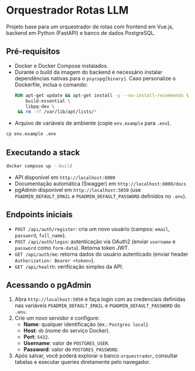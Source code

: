 # Orquestrador Rotas LLM

Projeto base para um orquestrador de rotas com frontend em Vue.js, backend em Python (FastAPI) e banco de dados PostgreSQL.

## Pré-requisitos

- Docker e Docker Compose instalados.
- Durante o build da imagem do backend é necessário instalar dependências nativas para o `psycopg[binary]`. Caso personalize o Dockerfile, inclua o comando:
  ```Dockerfile
  RUN apt-get update && apt-get install -y --no-install-recommends \
      build-essential \
      libpq-dev \
   && rm -rf /var/lib/apt/lists/*
  ```
- Arquivo de variáveis de ambiente (copie `env.example` para `.env`).

```bash
cp env.example .env
```

## Executando a stack

```bash
docker compose up --build
```

- API disponível em `http://localhost:8000`
- Documentação automática (Swagger) em `http://localhost:8000/docs`
- pgAdmin disponível em `http://localhost:5050` (use `PGADMIN_DEFAULT_EMAIL` e `PGADMIN_DEFAULT_PASSWORD` definidos no `.env`).

## Endpoints iniciais

- `POST /api/auth/register`: cria um novo usuário (campos: `email`, `password`, `full_name`).
- `POST /api/auth/login`: autenticação via OAuth2 (enviar `username` e `password` como `form-data`). Retorna token JWT.
- `GET /api/auth/me`: retorna dados do usuário autenticado (enviar header `Authorization: Bearer <token>`).
- `GET /api/health`: verificação simples da API.

## Acessando o pgAdmin

1. Abra `http://localhost:5050` e faça login com as credenciais definidas nas variáveis `PGADMIN_DEFAULT_EMAIL` e `PGADMIN_DEFAULT_PASSWORD` do `.env`.
2. Crie um novo servidor e configure:
   - **Name**: qualquer identificação (ex.: `Postgres local`).
   - **Host**: `db` (nome do serviço Docker).
   - **Port**: `5432`.
   - **Username**: valor de `POSTGRES_USER`.
   - **Password**: valor de `POSTGRES_PASSWORD`.
3. Após salvar, você poderá explorar o banco `orquestrador`, consultar tabelas e executar queries diretamente pelo navegador.


